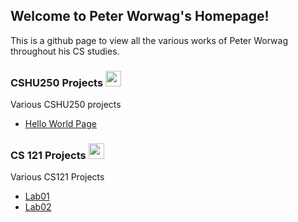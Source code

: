 ## Welcome to Peter Worwag's Homepage!

This is a github page to view all the various works of Peter Worwag throughout his CS studies.

### CSHU250 Projects <img src="https://cdn4.iconfinder.com/data/icons/iconsimple-logotypes/512/github-512.png" width="25" height="25" />

Various CSHU250 projects


- [Hello World Page](https://github.com/pworwag/hello-world)


### CS 121 Projects <img src="https://cdn2.iconfinder.com/data/icons/computer-science-outline/60/Learn_Computer_Science-degree-computer-science-512.png" width="25" height="25" />

Various CS121 Projects


- [Lab01](https://github.com/HindmanCourses/cs121-f21-lab01-pworwag)
- [Lab02](https://github.com/HindmanCourses/cs121-f21-lab02-pworwag)




